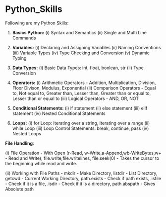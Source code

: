 # Python_Skills

Following are my Python Skills:

1. **Basics Python:**
  (i) Syntax and Semantics
  (ii) Single and Multi Line Commands

2. **Variables:**
   (i) Declaring and Assigning Variables
   (ii) Naming Conventions
   (iii) Variable Types
   (iv) Type Checking and Conversion
   (v) Dynamic Typing

3. **Data Types:**
   (i) Basic Data Types: int, float, boolean, str
   (ii) Type Conversion

4. **Operators:**
   (i) Arithmetic Operators - Addition, Multiplication, Division, Floor Divison, Modulus, Exponential
   (ii) Comparison Operators - Equal to, Not equal to, Greater than, Lesser than, Greater than or equal to, Lesser than or equal to
   (iii) Logical Operators - AND, OR, NOT

5. **Conditional Statements:**
   (i) if statement
   (ii) else statement
   (iii) elif statement
   (iv) Nested Conditional Statements

6. **Loops:**
   (i) for Loop: Iterating over a string, Iterating over a range
   (ii) while Loop
   (iii) Loop Control Statements: break, continue, pass
   (iv) Nested Loops

**File Handling**:

   (i) File Operation - With Open (r-Read, w-Write,a-Append,wb-WriteBytes,w+ - Read and Write); file.write,file.writelines, file.seek(0) - Takes the cursor to the beginning while read and write.
   
   (ii) Working with File Paths - mkdir - Make Directory, listdir - List Directory, getcwd - Current Working Directory, path.exists - Check if path exists, .isfile - Check if it is a file, .isdir - Check if it is a directory, path.abspath - Gives Absolute path
